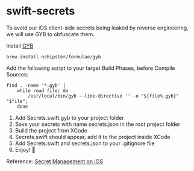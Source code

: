 # swift-secrets

To avoid our iOS client-side secrets being leaked by reverse engineering, we will use GYB to obfuscate them.

Install [GYB](https://nshipster.com/swift-gyb/)

```
brew install nshipster/formulae/gyb
```

Add the following script to your target Build Phases, before Compile Sources:
```
find . -name '*.gyb' |
    while read file; do
        /usr/local/bin/gyb --line-directive '' -o "${file%.gyb}" "$file";
    done
```

1. Add Secrets.swift.gyb to your project folder
2. Save your secrets with name secrets.json in the root project folder
3. Build the project from XCode
4. Secrets.swift should appear, add it to the project inside XCode
5. Add Secrets.swift and secrets.json to your .gitignore file
6. Enjoy! 🎉

Reference: [Secret Management on iOS](https://nshipster.com/secrets/)
